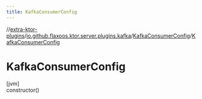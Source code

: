 ```yaml
---
title: KafkaConsumerConfig
---
```


//[extra-ktor-plugins](../../../index.md)/[io.github.flaxoos.ktor.server.plugins.kafka](../index.md)/[KafkaConsumerConfig](index.md)/[KafkaConsumerConfig](-kafka-consumer-config.md)

# KafkaConsumerConfig

[jvm]\
constructor()




